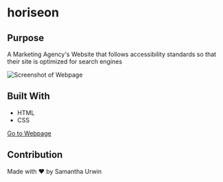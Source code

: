 # horiseon
## Purpose
A Marketing Agency's Website that follows accessibility standards so that their site is optimized for search engines 

![Screenshot of Webpage](./screencapture-file-Users-samanthaurwin-Desktop-Challenges-horiseon-index-html-2021-08-28-14_55_28.png)

## Built With
* HTML
* CSS

[Go to Webpage](https://samurwin.github.io/horiseon/)

## Contribution
Made with ❤️ by Samantha Urwin
